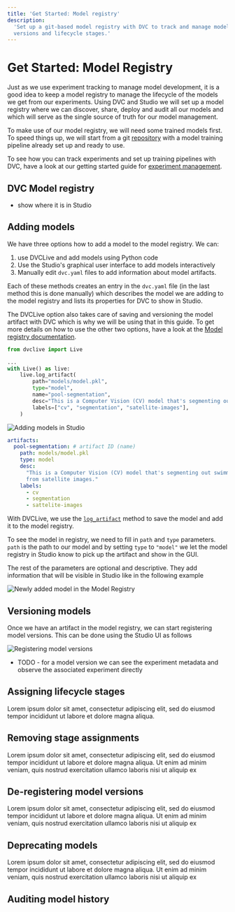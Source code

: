 ```yaml
---
title: 'Get Started: Model registry'
description:
  'Set up a git-based model registry with DVC to track and manage models, their
  versions and lifecycle stages.'
---
```


# Get Started: Model Registry

Just as we use experiment tracking to manage model development, it is a good
idea to keep a model registry to manage the lifecycle of the models we get from
our experiments. Using DVC and Studio we will set up a model registry where we
can discover, share, deploy and audit all our models and which will serve as the
single source of truth for our model management.

To make use of our model registry, we will need some trained models first. To
speed things up, we will start from a git
[repository](https://github.com/iterative/example-get-started-model-management)
with a model training pipeline already set up and ready to use.

To see how you can track experiments and set up training pipelines with DVC,
have a look at our getting started guide for
[experiment management](/doc/start/experiments).

## DVC Model registry

- show where it is in Studio

## Adding models

We have three options how to add a model to the model registry. We can:

1. use DVCLive and add models using Python code
1. Use the Studio's graphical user interface to add models interactively
1. Manually edit `dvc.yaml` files to add information about model artifacts.

Each of these methods creates an entry in the `dvc.yaml` file (in the last
method this is done manually) which describes the model we are adding to the
model registry and lists its properties for DVC to show in Studio.

The DVCLive option also takes care of saving and versioning the model artifact with DVC which is why we will be using that in this guide. To get more details on how to use the other two options, have a look at the [Model registry documentation](/doc/studio/user-guide/model-registry/add-a-model).

<toggle>

<tab title="DVCLive">

```python
from dvclive import Live

...
with Live() as live:
    live.log_artifact(
        path="models/model.pkl",
        type="model",
        name="pool-segmentation",
        desc="This is a Computer Vision (CV) model that's segmenting out swimming pools from satellite images.",
        labels=["cv", "segmentation", "satellite-images"],
    )
```

</tab>

<tab title="Studio">

![Adding models in Studio](/img/mr-add-model-placeholder.gif)

</tab>

<tab title="Manualy editing dvc.yaml">

```yaml
artifacts:
  pool-segmentation: # artifact ID (name)
    path: models/model.pkl
    type: model
    desc:
      "This is a Computer Vision (CV) model that's segmenting out swimming pools
      from satellite images."
    labels:
      - cv
      - segmentation
      - sattelite-images
```

</tab>

</toggle>

With DVCLive, we use the [`log_artifact`](/doc/dvclive/live/log_artifact) method to save the model and add it to the model registry.

To see the model in registry, we need to fill in `path` and `type` parameters. `path` is the path to our model and by setting `type` to `"model"` we let the model registry in Studio know to pick up the artifact and show in the GUI. 

The rest of the parameters are optional and descriptive. They add information that will be visible in Studio like in the following example

![Newly added model in the Model Registry](/img/mr-newly-added-model.png)

## Versioning models

Once we have an artifact in the model registry, we can start registering model
versions. This can be done using the Studio UI as follows

![Registering model versions](/img/placeholder-cat.gif)

- TODO - for a model version we can see the experiment metadata and observe the
  associated experiment directly

## Assigning lifecycle stages

Lorem ipsum dolor sit amet, consectetur adipiscing elit, sed do eiusmod tempor
incididunt ut labore et dolore magna aliqua.

## Removing stage assignments

Lorem ipsum dolor sit amet, consectetur adipiscing elit, sed do eiusmod tempor
incididunt ut labore et dolore magna aliqua. Ut enim ad minim veniam, quis
nostrud exercitation ullamco laboris nisi ut aliquip ex

## De-registering model versions

Lorem ipsum dolor sit amet, consectetur adipiscing elit, sed do eiusmod tempor
incididunt ut labore et dolore magna aliqua. Ut enim ad minim veniam, quis
nostrud exercitation ullamco laboris nisi ut aliquip ex

## Deprecating models

Lorem ipsum dolor sit amet, consectetur adipiscing elit, sed do eiusmod tempor
incididunt ut labore et dolore magna aliqua. Ut enim ad minim veniam, quis
nostrud exercitation ullamco laboris nisi ut aliquip ex

## Auditing model history
